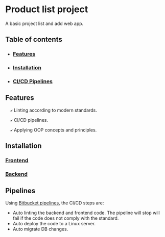 # Product list project
A basic project list and add web app.

## Table of contents
- ### [Features](#features)
- ### [Installation](#installation)
- ### [CI/CD Pipelines](#pipelines)

## Features
&nbsp;&nbsp;&nbsp;&nbsp;`✔️` Linting according to modern standards.

&nbsp;&nbsp;&nbsp;&nbsp;`✔️` CI/CD pipelines.

&nbsp;&nbsp;&nbsp;&nbsp;`✔️` Applying OOP concepts and principles.

## Installation
### [Frontend](./frontend/README.md)
### [Backend](./backend/README.md)

## Pipelines
Using [Bitbucket pipelines](https://bitbucket.org/product/features/pipelines), the CI/CD steps are:
- Auto linting the backend and frontend code. The pipeline will stop will fail if the code does not comply with the standard.
- Auto deploy the code to a Linux server.
- Auto migrate DB changes.
